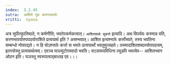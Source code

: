 ```yaml
---
index:  3.2.45
sutra:  आशिते भुवः करणभावयोः 
vritti:  nyasa
---
```


अत्र सुपीत्युपतिष्ठते, न कर्मणीति; भवतेरकर्मकत्वात्। `आशितशब्दे सुबन्ते` इत्यादि। अथ विपर्ययः कस्मान्न वति, करणभावयोरुपपदयोराशिते प्रत्ययार्थ इति ? असम्भवात्। आशित इत्यश्नातेः कर्त्तोच्यते, तस्य भवतिना सम्बन्धो नोपपद्यते। न हि योऽश्नातेः कर्त्ता स भवतेः प्रत्ययार्थो भवतुमुत्सहते। तस्मादाशितशब्दस्योपपदत्वम्, इतरयोस्तु प्रत्ययार्थत्वम्। एवञ्च घञ्ल्युटोरपवादो भवति। वाऽसरूपविधिना ल्युडपि भवत्येव-- आशितभवन ओदन इति। घञस्तु स्वरूपत्वाद्बाधख एव।।।

